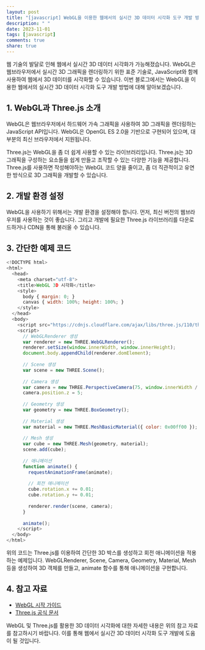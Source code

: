 ```yaml
---
layout: post
title: "[javascript] WebGL을 이용한 웹에서의 실시간 3D 데이터 시각화 도구 개발 방법"
description: " "
date: 2023-11-01
tags: [javascript]
comments: true
share: true
---
```


웹 기술의 발달로 인해 웹에서 실시간 3D 데이터 시각화가 가능해졌습니다. WebGL은 웹브라우저에서 실시간 3D 그래픽을 렌더링하기 위한 표준 기술로, JavaScript와 함께 사용하여 웹에서 3D 데이터를 시각화할 수 있습니다. 이번 블로그에서는 WebGL을 이용한 웹에서의 실시간 3D 데이터 시각화 도구 개발 방법에 대해 알아보겠습니다.

## 1. WebGL과 Three.js 소개

WebGL은 웹브라우저에서 하드웨어 가속 그래픽을 사용하여 3D 그래픽을 렌더링하는 JavaScript API입니다. WebGL은 OpenGL ES 2.0을 기반으로 구현되어 있으며, 대부분의 최신 브라우저에서 지원됩니다.

Three.js는 WebGL을 좀 더 쉽게 사용할 수 있는 라이브러리입니다. Three.js는 3D 그래픽을 구성하는 요소들을 쉽게 만들고 조작할 수 있는 다양한 기능을 제공합니다. Three.js를 사용하면 작성해야하는 WebGL 코드 양을 줄이고, 좀 더 직관적이고 유연한 방식으로 3D 그래픽을 개발할 수 있습니다.

## 2. 개발 환경 설정

WebGL을 사용하기 위해서는 개발 환경을 설정해야 합니다. 먼저, 최신 버전의 웹브라우저를 사용하는 것이 좋습니다. 그리고 개발에 필요한 Three.js 라이브러리를 다운로드하거나 CDN을 통해 불러올 수 있습니다.

## 3. 간단한 예제 코드

```javascript
<!DOCTYPE html>
<html>
  <head>
    <meta charset="utf-8">
    <title>WebGL 3D 시각화</title>
    <style>
      body { margin: 0; }
      canvas { width: 100%; height: 100%; }
    </style>
  </head>
  <body>
    <script src="https://cdnjs.cloudflare.com/ajax/libs/three.js/110/three.min.js"></script>
    <script>
      // WebGLRenderer 생성
      var renderer = new THREE.WebGLRenderer();
      renderer.setSize(window.innerWidth, window.innerHeight);
      document.body.appendChild(renderer.domElement);
      
      // Scene 생성
      var scene = new THREE.Scene();
      
      // Camera 생성
      var camera = new THREE.PerspectiveCamera(75, window.innerWidth / window.innerHeight, 0.1, 1000);
      camera.position.z = 5;
      
      // Geometry 생성
      var geometry = new THREE.BoxGeometry();
      
      // Material 생성
      var material = new THREE.MeshBasicMaterial({ color: 0x00ff00 });
      
      // Mesh 생성
      var cube = new THREE.Mesh(geometry, material);
      scene.add(cube);
      
      // 애니메이션
      function animate() {
        requestAnimationFrame(animate);
        
        // 회전 애니메이션
        cube.rotation.x += 0.01;
        cube.rotation.y += 0.01;
        
        renderer.render(scene, camera);
      }
      
      animate();
    </script>
  </body>
</html>
```

위의 코드는 Three.js를 이용하여 간단한 3D 박스를 생성하고 회전 애니메이션을 적용하는 예제입니다. WebGLRenderer, Scene, Camera, Geometry, Material, Mesh 등을 생성하여 3D 객체를 만들고, animate 함수를 통해 애니메이션을 구현합니다.

## 4. 참고 자료

- [WebGL 시작 가이드](https://webglfundamentals.org/)
- [Three.js 공식 문서](https://threejs.org/docs/index.html)

WebGL 및 Three.js를 활용한 3D 데이터 시각화에 대한 자세한 내용은 위의 참고 자료를 참고하시기 바랍니다. 이를 통해 웹에서 실시간 3D 데이터 시각화 도구 개발에 도움이 될 것입니다.